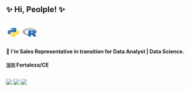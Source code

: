 
## ✨ Hi, Peolple! ✨ 
  
 <div style="display: inline_block"><br>
  <img align="center" alt="Quel-Python" height="30" width="40" src="https://raw.githubusercontent.com/devicons/devicon/master/icons/python/python-original.svg">
  <img align="center" alt="Quel-R" height="30" width="40" src="https://raw.githubusercontent.com/devicons/devicon/master/icons/r/r-original.svg">
</div>

<div>
 
 ## 
 
#### 🚀   I'm Sales Representative in transition for Data Analyst | Data Science.
#### 🇧🇷    Fortaleza/CE
  
##
 
 </div>
  
<div> 
  
  <a href="https://www.linkedin.com/in/melinalessa" target="_blank"><img src="https://img.shields.io/badge/-LinkedIn-%18a2b436?style=for-the-badge&logo=linkedin&logoColor=white" target="_blank"></a>
  <a href = "mailto:lessamelina@gmail.com"><img src="https://img.shields.io/badge/Gmail-D14836?style=for-the-badge&logo=gmail&logoColor=white" target="_blank"></a>
  <a href="https://instagram.com/lessamelina" target="_blank"><img src="https://img.shields.io/badge/-Instagram-%23E4405F?style=for-the-badge&logo=instagram&logoColor=white" target="_blank"></a>
  
 
</div>



